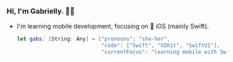 ### Hi, I'm Gabrielly. 👋🏽

- I'm learning mobile development, focusing on 🍎 iOS (mainly Swift).

  ```swift
  let gabs: [String: Any] = ["pronouns": "she-her",
                             "code": ["Swift", "UIKit", "SwiftUI"],
                             "currentFocus": "learning mobile with Swift"]
  ```


<!--
**doaard/doaard** is a ✨ _special_ ✨ repository because its `README.md` (this file) appears on your GitHub profile.

Here are some ideas to get you started:

- 🔭 I’m currently working on ...
- 🌱 I’m currently learning ...
- 👯 I’m looking to collaborate on ...
- 🤔 I’m looking for help with ...
- 💬 Ask me about ...
- 📫 How to reach me: ...
- 😄 Pronouns: ...
- ⚡ Fun fact: ...
-->
